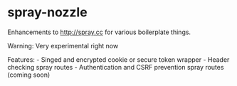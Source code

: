 spray-nozzle
===============

Enhancements to http://spray.cc for various boilerplate things.

Warning: Very experimental right now

Features:
	- Singed and encrypted cookie or secure token wrapper
	- Header checking spray routes
	- Authentication and CSRF prevention spray routes (coming soon)

